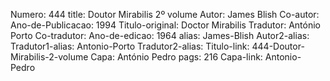 Numero: 444
title: Doutor Mirabilis 2º volume
Autor: James Blish
Co-autor: 
Ano-de-Publicacao: 1994
Titulo-original: Doctor Mirabilis
Tradutor: António Porto
Co-tradutor: 
Ano-de-edicao: 1964
alias: James-Blish
Autor2-alias: 
Tradutor1-alias: Antonio-Porto
Tradutor2-alias: 
Titulo-link: 444-Doutor-Mirabilis-2-volume
Capa: António Pedro
pags: 216
Capa-link: Antonio-Pedro